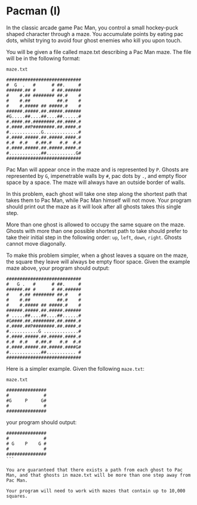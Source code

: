 # Pacman (I)

In the classic arcade game Pac Man, you control a small hockey-puck shaped character through a maze. You accumulate points by eating pac dots, whilst trying to avoid four ghost enemies who kill you upon touch.

You will be given a file called maze.txt describing a Pac Man maze. The file will be in the following format:

`maze.txt`
```
############################
#  G  .   #      # ##.     #
######.## #      # ##.######
#    #.## ######## ##.#    #
#    #.##          ##.#    #
#    #.##### ## #####.#    #
######.#####.##.#####.######
#G.....##....##....##......#
#.####.##.########.##.####.#
#.####.##P########.##.####.#
#............G.............#
#.####.#####.##.#####.####.#
#.#  #.#   #.##.#   #.#  #.#
#.####.#####.##.#####.####.#
#............##...........G#
############################
```
Pac Man will appear once in the maze and is represented by `P`. Ghosts are represented by `G`, impenetrable walls by `#`, pac dots by `.`, and empty floor space by a space. The maze will always have an outside border of walls.

In this problem, each ghost will take one step along the shortest path that takes them to Pac Man, while Pac Man himself will not move. Your program should print out the maze as it will look after all ghosts takes this single step.

More than one ghost is allowed to occupy the same square on the maze. Ghosts with more than one possible shortest path to take should prefer to take their initial step in the following order: `up`, `left`, `down`, `right`. Ghosts cannot move diagonally.

To make this problem simpler, when a ghost leaves a square on the maze, the square they leave will always be empty floor space. Given the example maze above, your program should output:

```
############################
#   G .   #      # ##.     #
######.## #      # ##.######
#    #.## ######## ##.#    #
#    #.##          ##.#    #
#    #.##### ## #####.#    #
######.#####.##.#####.######
# .....##....##....##......#
#G####.##.########.##.####.#
#.####.##P########.##.####.#
#...........G .............#
#.####.#####.##.#####.####.#
#.#  #.#   #.##.#   #.#  #.#
#.####.#####.##.#####.####G#
#............##........... #
############################
```
Here is a simpler example. Given the following `maze.txt`:

`maze.txt`
```
###############
#             #
#G     P     G#
#             #
###############
```
your program should output:

```
###############
#             #
# G    P    G #
#             #
###############
​```

You are guaranteed that there exists a path from each ghost to Pac Man, and that ghosts in maze.txt will be more than one step away from Pac Man.

Your program will need to work with mazes that contain up to 10,000 squares.
